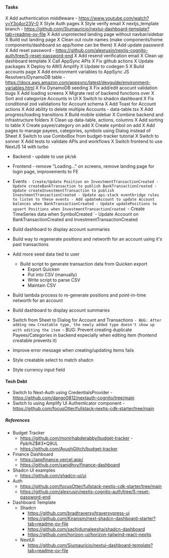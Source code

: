 #### Tasks

X Add authentication middleware - https://www.youtube.com/watch?v=Y3o4or23V-0
X Style Auth pages
X Style verify email
X nextjs_template branch - https://github.com/Siumauricio/nextui-dashboard-template?tab=readme-ov-file
X Add unprotected landing page without navbar/sidebar
X Build out landing page
X Clean out route names (make components/home components/dashboard so app/home can be there)
X Add update password
X Add reset password - https://github.com/alexrusin/nextjs-cognito-auth/tree/5-reset-password-end
X Add resend verification email
X Clean up dashboard template
X Call AppSync APIs
X Fix github actions
X Update packages
X Deploy to AWS Amplify
X Update to codegen 5
X Build accounts page
X Add environment variables to AppSync JS Resolvers/DynamoDB table - https://docs.aws.amazon.com/appsync/latest/devguide/environment-variables.html
X Fix DynamoDB seeding
X Fix add/edit acocunt validation bugs
X Add loading screens
X Migrate rest of backend functions over
X Sort and categorize Accounts in UI
X Switch to shadcn dashboard
X Fix conditional zod validations for Account schema
X Add Toast for Account actions
X Add ability to delete multiple Accounts - data-table.tsx
X Add progress/loading transitions
X Build mobile sidebar
X Combine backend and infrastructure folders
X Clean up data-table, actions, columns
X Add sorting to table
X Create payee/category on add
X Create symbol on add
X Add pages to manage payees, categories, symbols using Dialog instead of Sheet
X Switch to use ComboBox from budget-tracker tutorial
X Switch to sonner
X Add tests to validate APIs and workflows
X Switch frontend to use NextJS 14 with turbo

- Backend - update to use pk/sk
- Frontend - remove "Loading..." on screens, remove landing page for login page, improvements to FE

- Events
  `- Create/Update Position on InvestmentTransactionCreated
      - Update createBankTransaction to publish BankTransactionCreated
      - Update createInvestmentTransaction to publish InvestmentTransactionCreated
      - Update api-stack eventbridge rules to listen to these events
      - Add updateAccount to update Account balances when BankTransactionCreated
      - Update updatePositions to upsert Positions when InvestmentTransactionCreated
`- Create TimeSeries data when SymbolCreated
  `- Update Account on BankTransactionCreated and InvestmentTransactionCreated
- Build dashboard to display account summaries
- Build way to regenerate positions and networth for an account using it's past transactions
- Add more seed data tied to user
  - Build script to generate transaction data from Quicken export
    - Export Quicken
    - Put into CSV (manually)
    - Write script to parse CSV
    - Maintain CSV
- Build lambda process to re-generate positions and point-in-time networth for an account
- Build dashboard to display account summaries
- Switch from Sheet to Dialog for Account and Transactions
  `- BUG: After adding new Creatable type, the newly added type doesn't show up with editing the item
`- BUG: Prevent creating duplicate Payees/Categories in backend especially when editing item (frontend creatable prevents it)
- Improve error message when creating/updating items fails
- Style creatable select to match shadcn
- Style currency input field

#### Tech Debt

- Switch to Next-Auth using CredentialsProvider - https://github.com/dango0812/nextauth-cognito/tree/main
- Switch to using Amplify UI Authenticator component - https://github.com/focusOtter/fullstack-nextjs-cdk-starter/tree/main

##### References

- Budget Tracker
  - https://github.com/monirhabderabby/budget-tracker - Ppb!hZ$#3\*Q9UL
  - https://github.com/AyushGlitch/budget-tracker
- Finance Dashboard
  - https://appfinance.vercel.app/
  - https://github.com/sanidhyy/finance-dashboard
- Shadcn UI examples
  - https://github.com/shadcn-ui/ui
- Auth
  - https://github.com/focusOtter/fullstack-nextjs-cdk-starter/tree/main
  - https://github.com/alexrusin/nextjs-cognito-auth/tree/5-reset-password-end
- Dashboard Template
  - Shadcn
    - https://github.com/bradtraversy/traversypress-ui
    - https://github.com/Kiranism/next-shadcn-dashboard-starter?tab=readme-ov-file
    - https://github.com/sachidumaleesha/shadcn-dashboard
    - https://github.com/horizon-ui/horizon-tailwind-react-nextjs
  - NextUI
    - https://github.com/Siumauricio/nextui-dashboard-template?tab=readme-ov-file
